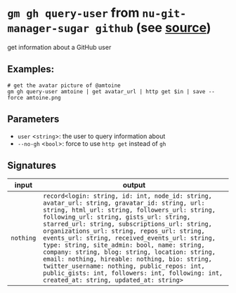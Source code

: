 # `gm gh query-user` from `nu-git-manager-sugar github` (see [source](https://github.com/amtoine/nu-git-manager/blob/main/pkgs/nu-git-manager-sugar/nu-git-manager-sugar/github.nu#L203))
get information about a GitHub user

## Examples:
```nushell
# get the avatar picture of @amtoine
gm gh query-user amtoine | get avatar_url | http get $in | save --force amtoine.png
```

## Parameters
- `user` <`string`>: the user to query information about
- `--no-gh` <`bool`>: force to use `http get` instead of `gh`


## Signatures
| input     | output                                                                                                                                                                                                                                                                                                                                                                                                                                                                                                                                                                                                                            |
| --------- | --------------------------------------------------------------------------------------------------------------------------------------------------------------------------------------------------------------------------------------------------------------------------------------------------------------------------------------------------------------------------------------------------------------------------------------------------------------------------------------------------------------------------------------------------------------------------------------------------------------------------------- |
| `nothing` | `record<login: string, id: int, node_id: string, avatar_url: string, gravatar_id: string, url: string, html_url: string, followers_url: string, following_url: string, gists_url: string, starred_url: string, subscriptions_url: string, organizations_url: string, repos_url: string, events_url: string, received_events_url: string, type: string, site_admin: bool, name: string, company: string, blog: string, location: string, email: nothing, hireable: nothing, bio: string, twitter_username: nothing, public_repos: int, public_gists: int, followers: int, following: int, created_at: string, updated_at: string>` |
